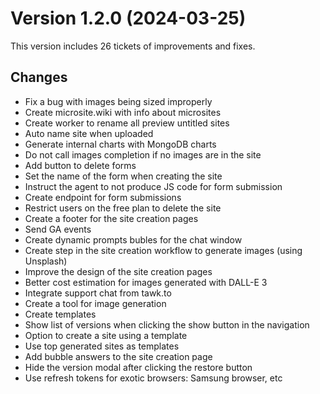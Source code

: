 # Version 1.2.0 (2024-03-25)

This version includes 26 tickets of improvements and fixes.

## Changes

- Fix a bug with images being sized improperly
- Create microsite.wiki with info about microsites
- Create worker to rename all preview untitled sites
- Auto name site when uploaded
- Generate internal charts with MongoDB charts
- Do not call images completion if no images are in the site
- Add button to delete forms
- Set the name of the form when creating the site
- Instruct the agent to not produce JS code for form submission
- Create endpoint for form submissions
- Restrict users on the free plan to delete the site
- Create a footer for the site creation pages
- Send GA events
- Create dynamic prompts bubles for the chat window
- Create step in the site creation workflow to generate images (using Unsplash)
- Improve the design of the site creation pages
- Better cost estimation for images generated with DALL-E 3
- Integrate support chat from tawk.to
- Create a tool for image generation
- Create templates
- Show list of versions when clicking the show button in the navigation
- Option to create a site using a template
- Use top generated sites as templates
- Add bubble answers to the site creation page
- Hide the version modal after clicking the restore button
- Use refresh tokens for exotic browsers: Samsung browser, etc
